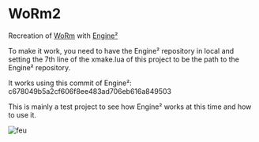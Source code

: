 # WoRm2

Recreation of [WoRm](https://github.com/Miou-zora/WoRm) with [Engine²](https://github.com/EngineSquared/EngineSquared)

To make it work, you need to have the Engine² repository in local and setting the 7th line of the xmake.lua of this project to be the path to the Engine² repository.

It works using this commit of Engine²:
c678049b5a2cf606f8ee483ad706eb616a849503

This is mainly a test project to see how Engine² works at this time and how to use it.

![feu](https://github.com/user-attachments/assets/5dbfd99d-4aff-4178-91a4-044573846545)
